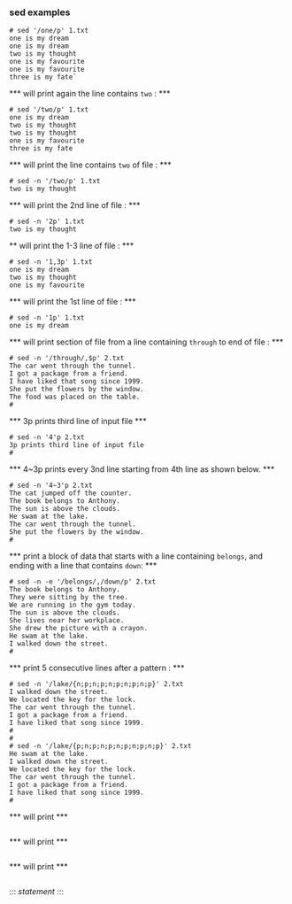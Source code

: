 ### sed examples

```
# sed '/one/p' 1.txt
one is my dream
one is my dream
two is my thought
one is my favourite
one is my favourite
three is my fate`
```
*** will print again the line contains `two` : ***
```
# sed '/two/p' 1.txt
one is my dream
two is my thought
two is my thought
one is my favourite
three is my fate
```
*** will print the line contains `two` of file : ***
```
# sed -n '/two/p' 1.txt
two is my thought
```
*** will print the 2nd line of file : ***
```
# sed -n '2p' 1.txt
two is my thought
```
** will print the 1-3 line of file : ***
```
# sed -n '1,3p' 1.txt
one is my dream
two is my thought
one is my favourite
```
*** will print the 1st line of file : ***
```
# sed -n '1p' 1.txt
one is my dream
```
*** will print section of file from a line containing `through` to end of file : ***
```
# sed -n '/through/,$p' 2.txt
The car went through the tunnel.
I got a package from a friend.
I have liked that song since 1999.
She put the flowers by the window.
The food was placed on the table.
#
```
*** 3p prints third line of input file ***
```
# sed -n '4'p 2.txt
3p prints third line of input file
#
```
*** 4~3p prints every 3nd line starting from 4th line as shown below. ***
```
# sed -n '4~3'p 2.txt
The cat jumped off the counter.
The book belongs to Anthony.
The sun is above the clouds.
He swam at the lake.
The car went through the tunnel.
She put the flowers by the window.
#
```
*** print a block of data that starts with a line containing `belongs`, and ending with a line that contains `down`: ***
```
# sed -n -e '/belongs/,/down/p' 2.txt
The book belongs to Anthony.
They were sitting by the tree.
We are running in the gym today.
The sun is above the clouds.
She lives near her workplace.
She drew the picture with a crayon.
He swam at the lake.
I walked down the street.
#
```
*** print 5 consecutive lines after a pattern : ***
```
# sed -n '/lake/{n;p;n;p;n;p;n;p;n;p}' 2.txt
I walked down the street.
We located the key for the lock.
The car went through the tunnel.
I got a package from a friend.
I have liked that song since 1999.
#
#
# sed -n '/lake/{p;n;p;n;p;n;p;n;p;n;p}' 2.txt
He swam at the lake.
I walked down the street.
We located the key for the lock.
The car went through the tunnel.
I got a package from a friend.
I have liked that song since 1999.
#

```
***  will print ***
```
```
***  will print ***
```
```
*** will print ***
```
```
:::
*statement*
:::
